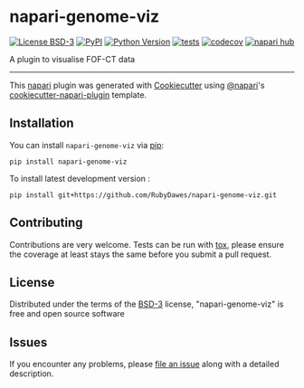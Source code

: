 # napari-genome-viz

[![License BSD-3](https://img.shields.io/pypi/l/napari-genome-viz.svg?color=green)](https://github.com/RubyDawes/napari-genome-viz/raw/main/LICENSE)
[![PyPI](https://img.shields.io/pypi/v/napari-genome-viz.svg?color=green)](https://pypi.org/project/napari-genome-viz)
[![Python Version](https://img.shields.io/pypi/pyversions/napari-genome-viz.svg?color=green)](https://python.org)
[![tests](https://github.com/RubyDawes/napari-genome-viz/workflows/tests/badge.svg)](https://github.com/RubyDawes/napari-genome-viz/actions)
[![codecov](https://codecov.io/gh/RubyDawes/napari-genome-viz/branch/main/graph/badge.svg)](https://codecov.io/gh/RubyDawes/napari-genome-viz)
[![napari hub](https://img.shields.io/endpoint?url=https://api.napari-hub.org/shields/napari-genome-viz)](https://napari-hub.org/plugins/napari-genome-viz)

A plugin to visualise FOF-CT data

----------------------------------

This [napari] plugin was generated with [Cookiecutter] using [@napari]'s [cookiecutter-napari-plugin] template.

<!--
Don't miss the full getting started guide to set up your new package:
https://github.com/napari/cookiecutter-napari-plugin#getting-started

and review the napari docs for plugin developers:
https://napari.org/plugins/index.html
-->

## Installation

You can install `napari-genome-viz` via [pip]:

    pip install napari-genome-viz



To install latest development version :

    pip install git+https://github.com/RubyDawes/napari-genome-viz.git


## Contributing

Contributions are very welcome. Tests can be run with [tox], please ensure
the coverage at least stays the same before you submit a pull request.

## License

Distributed under the terms of the [BSD-3] license,
"napari-genome-viz" is free and open source software

## Issues

If you encounter any problems, please [file an issue] along with a detailed description.

[napari]: https://github.com/napari/napari
[Cookiecutter]: https://github.com/audreyr/cookiecutter
[@napari]: https://github.com/napari
[MIT]: http://opensource.org/licenses/MIT
[BSD-3]: http://opensource.org/licenses/BSD-3-Clause
[GNU GPL v3.0]: http://www.gnu.org/licenses/gpl-3.0.txt
[GNU LGPL v3.0]: http://www.gnu.org/licenses/lgpl-3.0.txt
[Apache Software License 2.0]: http://www.apache.org/licenses/LICENSE-2.0
[Mozilla Public License 2.0]: https://www.mozilla.org/media/MPL/2.0/index.txt
[cookiecutter-napari-plugin]: https://github.com/napari/cookiecutter-napari-plugin

[file an issue]: https://github.com/RubyDawes/napari-genome-viz/issues

[napari]: https://github.com/napari/napari
[tox]: https://tox.readthedocs.io/en/latest/
[pip]: https://pypi.org/project/pip/
[PyPI]: https://pypi.org/
